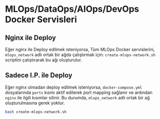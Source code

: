 # MLOps/DataOps/AIOps/DevOps Docker Servisleri

## Nginx ile Deploy

Eğer nginx ile Deploy edilmek isteniyorsa, Tüm MLOps Docker servislerini, `mlops_network` adlı ortak bir ağda çalıştırmak için: `create-mlops-network.sh` scriptini çalıştırarak bu ağı oluşturulur.

## Sadece I.P. ile Deploy

Eğer nginx olmadan deploy edilmek isteniyorsa, `docker-compose.yml` dosyalarında `ports` kısmı aktif edilerek port mapping sağlanır ve ardından `nginx` ile ilgili kısımlar silinir. Bu durumda, `mlops_network` adlı ortak bir ağ oluşturulmasına gerek yoktur.

```bash
bash create-mlops-network.sh
```